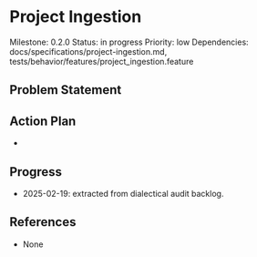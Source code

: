 # Project Ingestion
Milestone: 0.2.0
Status: in progress
Priority: low
Dependencies: docs/specifications/project-ingestion.md, tests/behavior/features/project_ingestion.feature

## Problem Statement
<description>


## Action Plan
- <tasks>

## Progress
- 2025-02-19: extracted from dialectical audit backlog.

## References
- None
